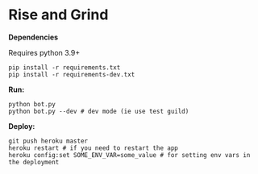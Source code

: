 # Rise and Grind

**Dependencies**

Requires python 3.9+
```
pip install -r requirements.txt
pip install -r requirements-dev.txt
```

**Run:**

```shell
python bot.py
python bot.py --dev # dev mode (ie use test guild)
```

**Deploy:**

```
git push heroku master
heroku restart # if you need to restart the app
heroku config:set SOME_ENV_VAR=some_value # for setting env vars in the deployment
```
